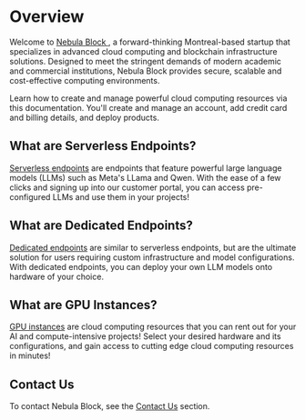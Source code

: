 
# Overview

Welcome to [Nebula Block ](https://nebulablock.com/), a forward-thinking Montreal-based startup that
specializes in advanced cloud computing and blockchain infrastructure solutions. Designed to meet the
stringent demands of modern academic and commercial institutions, Nebula Block provides secure, scalable
and cost-effective computing environments.

Learn how to create and manage powerful cloud computing resources via this documentation. You'll create
and manage an account, add credit card and billing details, and deploy products.

## What are Serverless Endpoints?

[Serverless endpoints](Serverless_Endpoints/Overview.md) are endpoints that feature powerful large language models
(LLMs) such as Meta's LLama and Qwen. With the ease of a few clicks and signing up into our customer portal,
you can access pre-configured LLMs and use them in your projects!

## What are Dedicated Endpoints?

[Dedicated endpoints](Dedicated_Endpoints/Overview.md) are similar to serverless endpoints, but are the ultimate solution
for users requiring custom infrastructure and model configurations. With dedicated endpoints, you can deploy
your own LLM models onto hardware of your choice.

## What are GPU Instances?

[GPU instances](GPU_Instances/Overview.md) are cloud computing resources that you can rent out for your AI and compute-intensive projects! Select your desired hardware and its configurations, and gain access to cutting edge cloud computing resources in minutes!

## Contact Us

To contact Nebula Block, see the [Contact Us](Contact_Us/README.md) section.
